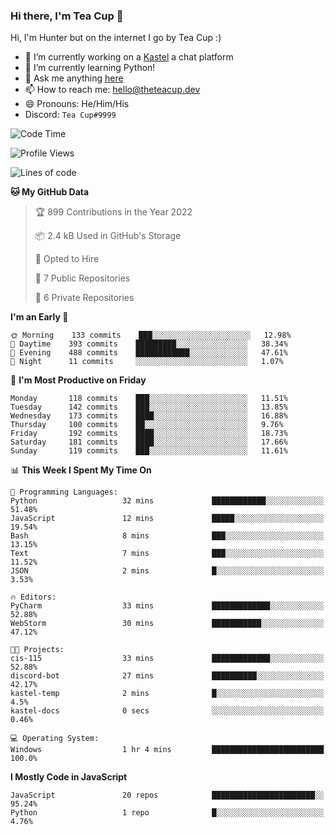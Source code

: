 ### Hi there, I'm Tea Cup 👋 

Hi, I'm Hunter but on the internet I go by Tea Cup :)

- 🔭 I’m currently working on a [Kastel](https://github.com/Kastelll) a chat platform
- 🌱 I’m currently learning Python!
- 💬 Ask me anything [here](https://github.com/TheTeaCup/TheTeaCup/issues)
- 📫 How to reach me: [hello@theteacup.dev](mailto:hello@theteacup.dev)
- 😄 Pronouns: He/Him/His
- Discord: `Tea Cup#9999`

<!--START_SECTION:waka-->
![Code Time](http://img.shields.io/badge/Code%20Time-238%20hrs%2016%20mins-blue)

![Profile Views](http://img.shields.io/badge/Profile%20Views-14-blue)

![Lines of code](https://img.shields.io/badge/From%20Hello%20World%20I%27ve%20Written-70%20Thousand%20lines%20of%20code-blue)

**🐱 My GitHub Data** 

> 🏆 899 Contributions in the Year 2022
 > 
> 📦 2.4 kB Used in GitHub's Storage 
 > 
> 💼 Opted to Hire
 > 
> 📜 7 Public Repositories 
 > 
> 🔑 6 Private Repositories  
 > 
**I'm an Early 🐤** 

```text
🌞 Morning    133 commits    ███░░░░░░░░░░░░░░░░░░░░░░   12.98% 
🌆 Daytime    393 commits    █████████░░░░░░░░░░░░░░░░   38.34% 
🌃 Evening    488 commits    ████████████░░░░░░░░░░░░░   47.61% 
🌙 Night      11 commits     ░░░░░░░░░░░░░░░░░░░░░░░░░   1.07%

```
📅 **I'm Most Productive on Friday** 

```text
Monday       118 commits    ███░░░░░░░░░░░░░░░░░░░░░░   11.51% 
Tuesday      142 commits    ███░░░░░░░░░░░░░░░░░░░░░░   13.85% 
Wednesday    173 commits    ████░░░░░░░░░░░░░░░░░░░░░   16.88% 
Thursday     100 commits    ██░░░░░░░░░░░░░░░░░░░░░░░   9.76% 
Friday       192 commits    ████░░░░░░░░░░░░░░░░░░░░░   18.73% 
Saturday     181 commits    ████░░░░░░░░░░░░░░░░░░░░░   17.66% 
Sunday       119 commits    ███░░░░░░░░░░░░░░░░░░░░░░   11.61%

```


📊 **This Week I Spent My Time On** 

```text
💬 Programming Languages: 
Python                   32 mins             ████████████░░░░░░░░░░░░░   51.48% 
JavaScript               12 mins             █████░░░░░░░░░░░░░░░░░░░░   19.54% 
Bash                     8 mins              ███░░░░░░░░░░░░░░░░░░░░░░   13.15% 
Text                     7 mins              ███░░░░░░░░░░░░░░░░░░░░░░   11.52% 
JSON                     2 mins              █░░░░░░░░░░░░░░░░░░░░░░░░   3.53%

🔥 Editors: 
PyCharm                  33 mins             █████████████░░░░░░░░░░░░   52.88% 
WebStorm                 30 mins             ███████████░░░░░░░░░░░░░░   47.12%

🐱‍💻 Projects: 
cis-115                  33 mins             █████████████░░░░░░░░░░░░   52.88% 
discord-bot              27 mins             ██████████░░░░░░░░░░░░░░░   42.17% 
kastel-temp              2 mins              █░░░░░░░░░░░░░░░░░░░░░░░░   4.5% 
kastel-docs              0 secs              ░░░░░░░░░░░░░░░░░░░░░░░░░   0.46%

💻 Operating System: 
Windows                  1 hr 4 mins         █████████████████████████   100.0%

```

**I Mostly Code in JavaScript** 

```text
JavaScript               20 repos            ███████████████████████░░   95.24% 
Python                   1 repo              █░░░░░░░░░░░░░░░░░░░░░░░░   4.76%

```



<!--END_SECTION:waka-->
